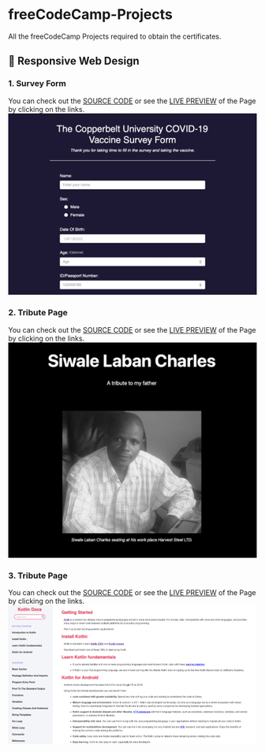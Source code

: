 # freeCodeCamp-Projects

All the freeCodeCamp Projects required to obtain the certificates.

## 🎨 Responsive Web Design

### 1. Survey Form

You can check out the [SOURCE CODE](/01-Responsive-Web-Design/01-Survey%20Form/) or see the [LIVE PREVIEW](https://codepen.io/ntapeknoxsiwale/pen/dyvovmG) of the Page by clicking on the links.
![freeCodeCamp Survey form page preview image](/01-Responsive-Web-Design/01-Survey%20Form/survey-form-preview.png)

### 2. Tribute Page

You can check out the [SOURCE CODE](/01-Responsive-Web-Design/02-Tribute%20Page/) or see the [LIVE PREVIEW](https://codepen.io/ntapeknoxsiwale/pen/qBXXYBQ) of the Page by clicking on the links.
![freeCodeCamp Tribute Page preview image](/01-Responsive-Web-Design/02-Tribute%20Page/tribute-page-preview.png)

### 3. Tribute Page

You can check out the [SOURCE CODE](/01-Responsive-Web-Design/03-Technical%20Documentation/) or see the [LIVE PREVIEW](https://codepen.io/ntapeknoxsiwale/pen/OJEmBeQ) of the Page by clicking on the links.
![freeCodeCamp Tribute Page preview image](/01-Responsive-Web-Design/03-Technical%20Documentation/techincal-doc-preview.png)
